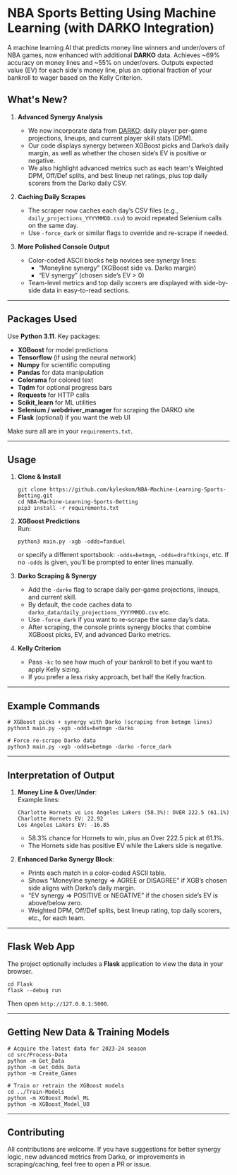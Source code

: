 # NBA Sports Betting Using Machine Learning (with DARKO Integration)

A machine learning AI that predicts money line winners and under/overs of NBA games, now enhanced with additional **DARKO** data. Achieves ~69% accuracy on money lines and ~55% on under/overs. Outputs expected value (EV) for each side's money line, plus an optional fraction of your bankroll to wager based on the Kelly Criterion.

## What's New?

1. **Advanced Synergy Analysis**  
   - We now incorporate data from [DARKO](https://apanalytics.shinyapps.io/DARKO/): daily player per-game projections, lineups, and current player skill stats (DPM).  
   - Our code displays synergy between XGBoost picks and Darko’s daily margin, as well as whether the chosen side’s EV is positive or negative.  
   - We also highlight advanced metrics such as each team's Weighted DPM, Off/Def splits, and best lineup net ratings, plus top daily scorers from the Darko daily CSV.

2. **Caching Daily Scrapes**  
   - The scraper now caches each day’s CSV files (e.g., `daily_projections_YYYYMMDD.csv`) to avoid repeated Selenium calls on the same day.  
   - Use `-force_dark` or similar flags to override and re-scrape if needed.

3. **More Polished Console Output**  
   - Color-coded ASCII blocks help novices see synergy lines:  
     - “Moneyline synergy” (XGBoost side vs. Darko margin)  
     - “EV synergy” (chosen side’s EV > 0)  
   - Team-level metrics and top daily scorers are displayed with side-by-side data in easy-to-read sections.

---

## Packages Used

Use **Python 3.11**. Key packages:

- **XGBoost** for model predictions  
- **Tensorflow** (if using the neural network)  
- **Numpy** for scientific computing  
- **Pandas** for data manipulation  
- **Colorama** for colored text  
- **Tqdm** for optional progress bars  
- **Requests** for HTTP calls  
- **Scikit_learn** for ML utilities  
- **Selenium / webdriver_manager** for scraping the DARKO site  
- **Flask** (optional) if you want the web UI

Make sure all are in your `requirements.txt`.

---

## Usage

1. **Clone & Install**  
   ```
   git clone https://github.com/kyleskom/NBA-Machine-Learning-Sports-Betting.git
   cd NBA-Machine-Learning-Sports-Betting
   pip3 install -r requirements.txt
   ```

2. **XGBoost Predictions**  
   Run:
   ```
   python3 main.py -xgb -odds=fanduel
   ```
   or specify a different sportsbook: `-odds=betmgm`, `-odds=draftkings`, etc. If no `-odds` is given, you’ll be prompted to enter lines manually.

3. **Darko Scraping & Synergy**  
   - Add the `-darko` flag to scrape daily per-game projections, lineups, and current skill.  
   - By default, the code caches data to `darko_data/daily_projections_YYYYMMDD.csv` etc.  
   - Use `-force_dark` if you want to re-scrape the same day’s data.  
   - After scraping, the console prints synergy blocks that combine XGBoost picks, EV, and advanced Darko metrics.

4. **Kelly Criterion**  
   - Pass `-kc` to see how much of your bankroll to bet if you want to apply Kelly sizing.  
   - If you prefer a less risky approach, bet half the Kelly fraction.

---

## Example Commands

```
# XGBoost picks + synergy with Darko (scraping from betmgm lines)
python3 main.py -xgb -odds=betmgm -darko

# Force re-scrape Darko data
python3 main.py -xgb -odds=betmgm -darko -force_dark
```

---

## Interpretation of Output

1. **Money Line & Over/Under**:  
   Example lines:  
   ```
   Charlotte Hornets vs Los Angeles Lakers (58.3%): OVER 222.5 (61.1%)
   Charlotte Hornets EV: 22.92
   Los Angeles Lakers EV: -16.85
   ```
   - 58.3% chance for Hornets to win, plus an Over 222.5 pick at 61.1%.  
   - The Hornets side has positive EV while the Lakers side is negative.

2. **Enhanced Darko Synergy Block**:  
   - Prints each match in a color-coded ASCII table.  
   - Shows “Moneyline synergy => AGREE or DISAGREE” if XGB’s chosen side aligns with Darko’s daily margin.  
   - “EV synergy => POSITIVE or NEGATIVE” if the chosen side’s EV is above/below zero.  
   - Weighted DPM, Off/Def splits, best lineup rating, top daily scorers, etc., for each team.

---

## Flask Web App

The project optionally includes a **Flask** application to view the data in your browser.

```
cd Flask
flask --debug run
```
Then open `http://127.0.0.1:5000`.

---

## Getting New Data & Training Models

```
# Acquire the latest data for 2023-24 season
cd src/Process-Data
python -m Get_Data
python -m Get_Odds_Data
python -m Create_Games

# Train or retrain the XGBoost models
cd ../Train-Models
python -m XGBoost_Model_ML
python -m XGBoost_Model_UO
```

---

## Contributing

All contributions are welcome. If you have suggestions for better synergy logic, new advanced metrics from Darko, or improvements in scraping/caching, feel free to open a PR or issue.